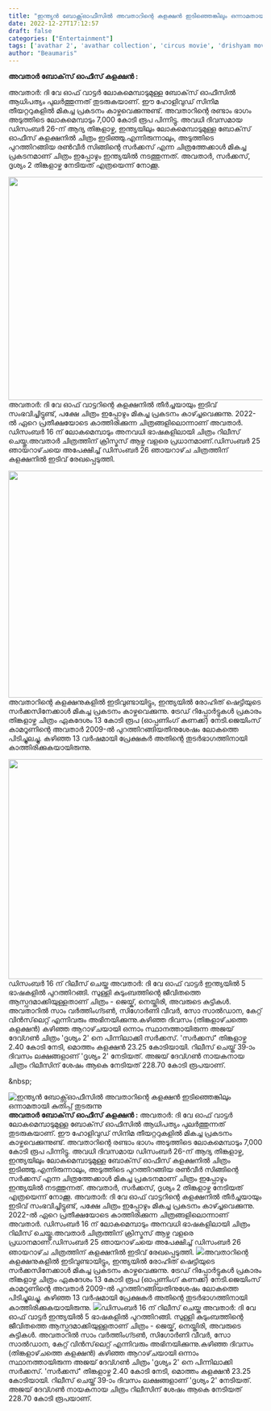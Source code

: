 ```yaml
---
title: "ഇന്ത്യൻ ബോക്സ്ഓഫീസിൽ അവതാറിന്റെ കളക്ഷൻ ഇടിഞ്ഞെങ്കിലും ഒന്നാമതായി കുതിപ്പ് തുടരുന്നു"
date: 2022-12-27T17:12:57
draft: false
categories: ["Entertainment"]
tags: ['avathar 2', 'avathar collection', 'circus movie', 'drishyam movie']
author: "Beaumaris"
---
```


<strong>അവതാർ ബോക്‌സ് ഓഫീസ് കളക്ഷൻ :</strong>

അവതാർ: ദി വേ ഓഫ് വാട്ടർ ലോകമെമ്പാടുമുള്ള ബോക്‌സ് ഓഫീസിൽ ആധിപത്യം പുലർത്തുന്നത് തുടരുകയാണ്. ഈ ഹോളിവുഡ് സിനിമ തീയറ്ററുകളിൽ മികച്ച പ്രകടനം കാഴ്ചവെക്കുന്നുണ്ട്. അവതാറിന്റെ രണ്ടാം ഭാഗം അടുത്തിടെ ലോകമെമ്പാടും 7,000 കോടി രൂപ പിന്നിട്ടു. അവധി ദിവസമായ ഡിസംബർ 26-ന് ആദ്യ തിങ്കളാഴ്ച, ഇന്ത്യയിലും ലോകമെമ്പാടുമുള്ള ബോക്‌സ് ഓഫീസ് കളക്ഷനിൽ ചിത്രം ഇടിഞ്ഞു.എന്നിരുന്നാലും, അടുത്തിടെ പുറത്തിറങ്ങിയ രൺവീർ സിങ്ങിന്റെ സർക്കസ് എന്ന ചിത്രത്തേക്കാൾ മികച്ച പ്രകടനമാണ് ചിത്രം ഇപ്പോഴും ഇന്ത്യയിൽ നടത്തുന്നത്. അവതാർ, സർക്കസ്, ദൃശ്യം 2 തിങ്കളാഴ്ച നേടിയത് എത്രയെന്ന് നോക്കൂ.

<img class="size-large wp-image-375850 aligncenter" src="https://cdn.boolokam.com/articles/2022/12/ffffff-1024x567.webp" alt="" width="800" height="443" />അവതാർ: ദി വേ ഓഫ് വാട്ടറിന്റെ കളക്ഷനിൽ തീർച്ചയായും ഇടിവ് സംഭവിച്ചിട്ടുണ്ട്, പക്ഷേ ചിത്രം ഇപ്പോഴും മികച്ച പ്രകടനം കാഴ്ച്ചവെക്കുന്നു. 2022-ൽ ഏറെ പ്രതീക്ഷയോടെ കാത്തിരിക്കുന്ന ചിത്രങ്ങളിലൊന്നാണ് അവതാർ. ഡിസംബർ 16 ന് ലോകമെമ്പാടും അനവധി ഭാഷകളിലായി ചിത്രം റിലീസ് ചെയ്തു.അവതാർ ചിത്രത്തിന് ക്രിസ്മസ് ആഴ്ച വളരെ പ്രധാനമാണ്.ഡിസംബർ 25 ഞായറാഴ്‌ചയെ അപേക്ഷിച്ച് ഡിസംബർ 26 ഞായറാഴ്‌ച ചിത്രത്തിന് കളക്ഷനിൽ ഇടിവ് രേഖപ്പെടുത്തി.

<img class="size-large wp-image-375848 aligncenter" src="https://cdn.boolokam.com/articles/2022/12/gegeg-1-1024x576.jpg" alt="" width="800" height="450" />അവതാറിന്റെ കളക്ഷനുകളിൽ ഇടിവുണ്ടായിട്ടും, ഇന്ത്യയിൽ രോഹിത് ഷെട്ടിയുടെ സർക്കസിനേക്കാൾ മികച്ച പ്രകടനം കാഴ്ചവെക്കുന്നു. ട്രേഡ് റിപ്പോർട്ടുകൾ പ്രകാരം തിങ്കളാഴ്ച ചിത്രം ഏകദേശം 13 കോടി രൂപ (ഓപ്പണിംഗ് കണക്ക്) നേടി.ജെയിംസ് കാമറൂണിന്റെ അവതാർ 2009-ൽ പുറത്തിറങ്ങിയതിനുശേഷം ലോകത്തെ പിടിച്ചുലച്ചു. കഴിഞ്ഞ 13 വർഷമായി പ്രേക്ഷകർ അതിന്റെ തുടർഭാഗത്തിനായി കാത്തിരിക്കുകയായിരുന്നു.

<img class=" wp-image-375849 aligncenter" src="https://cdn.boolokam.com/articles/2022/12/dqfffffff-1.jpg" alt="" width="818" height="436" />ഡിസംബർ 16 ന് റിലീസ് ചെയ്ത അവതാർ: ദി വേ ഓഫ് വാട്ടർ ഇന്ത്യയിൽ 5 ഭാഷകളിൽ പുറത്തിറങ്ങി. സുള്ളി കുടുംബത്തിന്റെ ജീവിതത്തെ ആസ്പദമാക്കിയുള്ളതാണ് ചിത്രം - ജെയ്ക്, നെയ്തിരി, അവരുടെ കുട്ടികൾ. അവതാറിൽ സാം വർത്തിംഗ്ടൺ, സിഗോർണി വീവർ, സോ സാൽഡാന, കേറ്റ് വിൻസ്‌ലെറ്റ് എന്നിവരും അഭിനയിക്കുന്നു.കഴിഞ്ഞ ദിവസം (തിങ്കളാഴ്‌ചത്തെ കളക്ഷൻ) കഴിഞ്ഞ ആറാഴ്‌ചയായി ഒന്നാം സ്ഥാനത്തായിരുന്ന അജയ് ദേവ്ഗൺ ചിത്രം 'ദൃശ്യം 2' നെ പിന്നിലാക്കി സർക്കസ്. 'സർക്കസ്' തിങ്കളാഴ്ച 2.40 കോടി നേടി, മൊത്തം കളക്ഷൻ 23.25 കോടിയായി. റിലീസ് ചെയ്ത് 39-ാം ദിവസം ലക്ഷങ്ങളാണ് 'ദൃശ്യം 2' നേടിയത്. അജയ് ദേവ്ഗൺ നായകനായ ചിത്രം റിലീസിന് ശേഷം ആകെ നേടിയത് 228.70 കോടി രൂപയാണ്.

&amp;nbsp;


![ഇന്ത്യൻ ബോക്സ്ഓഫീസിൽ അവതാറിന്റെ കളക്ഷൻ ഇടിഞ്ഞെങ്കിലും ഒന്നാമതായി കുതിപ്പ് തുടരുന്നു](https://cdn.boolokam.com/articles/2022/12/ffffff-1024x567.webp)**അവതാർ ബോക്‌സ് ഓഫീസ് കളക്ഷൻ :** അവതാർ: ദി വേ ഓഫ് വാട്ടർ ലോകമെമ്പാടുമുള്ള ബോക്‌സ് ഓഫീസിൽ ആധിപത്യം പുലർത്തുന്നത് തുടരുകയാണ്. ഈ ഹോളിവുഡ് സിനിമ തീയറ്ററുകളിൽ മികച്ച പ്രകടനം കാഴ്ചവെക്കുന്നുണ്ട്. അവതാറിന്റെ രണ്ടാം ഭാഗം അടുത്തിടെ ലോകമെമ്പാടും 7,000 കോടി രൂപ പിന്നിട്ടു. അവധി ദിവസമായ ഡിസംബർ 26-ന് ആദ്യ തിങ്കളാഴ്ച, ഇന്ത്യയിലും ലോകമെമ്പാടുമുള്ള ബോക്‌സ് ഓഫീസ് കളക്ഷനിൽ ചിത്രം ഇടിഞ്ഞു.എന്നിരുന്നാലും, അടുത്തിടെ പുറത്തിറങ്ങിയ രൺവീർ സിങ്ങിന്റെ സർക്കസ് എന്ന ചിത്രത്തേക്കാൾ മികച്ച പ്രകടനമാണ് ചിത്രം ഇപ്പോഴും ഇന്ത്യയിൽ നടത്തുന്നത്. അവതാർ, സർക്കസ്, ദൃശ്യം 2 തിങ്കളാഴ്ച നേടിയത് എത്രയെന്ന് നോക്കൂ. അവതാർ: ദി വേ ഓഫ് വാട്ടറിന്റെ കളക്ഷനിൽ തീർച്ചയായും ഇടിവ് സംഭവിച്ചിട്ടുണ്ട്, പക്ഷേ ചിത്രം ഇപ്പോഴും മികച്ച പ്രകടനം കാഴ്ച്ചവെക്കുന്നു. 2022-ൽ ഏറെ പ്രതീക്ഷയോടെ കാത്തിരിക്കുന്ന ചിത്രങ്ങളിലൊന്നാണ് അവതാർ. ഡിസംബർ 16 ന് ലോകമെമ്പാടും അനവധി ഭാഷകളിലായി ചിത്രം റിലീസ് ചെയ്തു.അവതാർ ചിത്രത്തിന് ക്രിസ്മസ് ആഴ്ച വളരെ പ്രധാനമാണ്.ഡിസംബർ 25 ഞായറാഴ്‌ചയെ അപേക്ഷിച്ച് ഡിസംബർ 26 ഞായറാഴ്‌ച ചിത്രത്തിന് കളക്ഷനിൽ ഇടിവ് രേഖപ്പെടുത്തി. ![](https://cdn.boolokam.com/articles/2022/12/gegeg-1-1024x576.jpg)അവതാറിന്റെ കളക്ഷനുകളിൽ ഇടിവുണ്ടായിട്ടും, ഇന്ത്യയിൽ രോഹിത് ഷെട്ടിയുടെ സർക്കസിനേക്കാൾ മികച്ച പ്രകടനം കാഴ്ചവെക്കുന്നു. ട്രേഡ് റിപ്പോർട്ടുകൾ പ്രകാരം തിങ്കളാഴ്ച ചിത്രം ഏകദേശം 13 കോടി രൂപ (ഓപ്പണിംഗ് കണക്ക്) നേടി.ജെയിംസ് കാമറൂണിന്റെ അവതാർ 2009-ൽ പുറത്തിറങ്ങിയതിനുശേഷം ലോകത്തെ പിടിച്ചുലച്ചു. കഴിഞ്ഞ 13 വർഷമായി പ്രേക്ഷകർ അതിന്റെ തുടർഭാഗത്തിനായി കാത്തിരിക്കുകയായിരുന്നു. ![](https://cdn.boolokam.com/articles/2022/12/dqfffffff-1.jpg)ഡിസംബർ 16 ന് റിലീസ് ചെയ്ത അവതാർ: ദി വേ ഓഫ് വാട്ടർ ഇന്ത്യയിൽ 5 ഭാഷകളിൽ പുറത്തിറങ്ങി. സുള്ളി കുടുംബത്തിന്റെ ജീവിതത്തെ ആസ്പദമാക്കിയുള്ളതാണ് ചിത്രം - ജെയ്ക്, നെയ്തിരി, അവരുടെ കുട്ടികൾ. അവതാറിൽ സാം വർത്തിംഗ്ടൺ, സിഗോർണി വീവർ, സോ സാൽഡാന, കേറ്റ് വിൻസ്‌ലെറ്റ് എന്നിവരും അഭിനയിക്കുന്നു.കഴിഞ്ഞ ദിവസം (തിങ്കളാഴ്‌ചത്തെ കളക്ഷൻ) കഴിഞ്ഞ ആറാഴ്‌ചയായി ഒന്നാം സ്ഥാനത്തായിരുന്ന അജയ് ദേവ്ഗൺ ചിത്രം 'ദൃശ്യം 2' നെ പിന്നിലാക്കി സർക്കസ്. 'സർക്കസ്' തിങ്കളാഴ്ച 2.40 കോടി നേടി, മൊത്തം കളക്ഷൻ 23.25 കോടിയായി. റിലീസ് ചെയ്ത് 39-ാം ദിവസം ലക്ഷങ്ങളാണ് 'ദൃശ്യം 2' നേടിയത്. അജയ് ദേവ്ഗൺ നായകനായ ചിത്രം റിലീസിന് ശേഷം ആകെ നേടിയത് 228.70 കോടി രൂപയാണ്. &nbsp;
